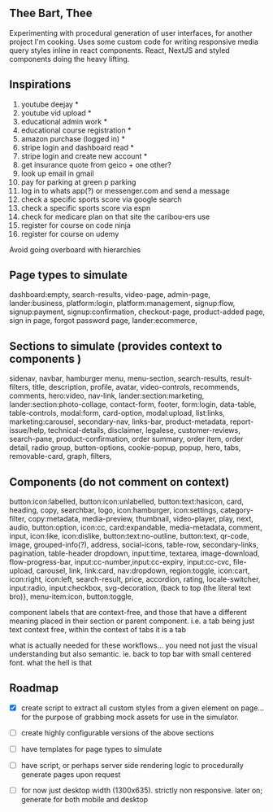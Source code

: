 ## Thee Bart, Thee

Experimenting with procedural generation of user interfaces, for another project I'm cooking. 
Uses some custom code for writing responsive media query styles inline in react components. 
React, NextJS and styled components doing the heavy lifting.

## Inspirations
1. youtube deejay * 
2. youtube vid upload * 
3. educational admin work * 
4. educational course registration * 
5. amazon purchase (logged in) * 
6. stripe login and dashboard read * 
7. stripe login and create new account *
8. get insurance quote from geico + one other? 
9. look up email in gmail 
10. pay for parking at green p parking
11. log in to whats app(?) or messenger.com and send a message
12. check a specific sports score via google search
13. check a specific sports score via espn 
14. check for medicare plan on that site the caribou-ers use 
15. register for course on code ninja
16. register for course on udemy 

Avoid going overboard with hierarchies 

## Page types to simulate
dashboard:empty, search-results, video-page,
admin-page, 
lander:business, platform:login, platform:management, 
signup:flow, signup:payment, signup:confirmation, checkout-page, product-added page, 
sign in page, forgot password page, 
lander:ecommerce,

## Sections to simulate (provides context to components )

sidenav, navbar, hamburger menu, menu-section,
search-results, result-filters, title, description, 
profile, avatar, video-controls, recommends, comments, hero:video, 
nav-link, lander:section:marketing, lander:section:photo-collage, 
contact-form, footer, form:login, data-table, table-controls, modal:form,
card-option, modal:upload, list:links, marketing:carousel, secondary-nav, 
links-bar, product-metadata, report-issue/help, technical-details, 
disclaimer, legalese, customer-reviews, search-pane, product-confirmation, 
order summary, order item, order detail, radio group, button-options,
cookie-popup, popup, hero, tabs, removable-card, graph, filters, 

## Components (do not comment on context)

button:icon:labelled, button:icon:unlabelled, button:text:hasicon,
card, heading, copy, searchbar, logo, icon:hamburger, icon:settings,
category-filter, copy:metadata, media-preview, thumbnail, video-player, play, next, audio, 
button:option, icon:cc, card:expandable, media-metadata, comment, input, icon:like,
icon:dislike, button:text:no-outline, button:text, qr-code, image, grouped-info(?), 
address, social-icons, table-row, secondary-links, pagination, table-header 
dropdown, input:time, textarea, image-download, flow-progress-bar, 
input:cc-number,input:cc-expiry, input:cc-cvc, file-upload,
carousel, link, link:card, nav:dropdown, region:toggle, icon:cart, icon:right,
icon:left, search-result, price, accordion, rating, locale-switcher,
input:radio, input:checkbox, svg-decoration, {back to top (the literal text bro)},
menu-item:icon, button:toggle, 

component labels that are context-free, and those that have a different meaning placed in their section
or parent component.  i.e. a tab being just text context free, within the context of tabs it is a tab

what is actually needed for these workflows... 
you need not just the visual understanding but also semantic. 
ie. back to top bar with small centered font.  what the hell is that 


## Roadmap 
- [x] create script to extract all custom styles from a given element on page... for the purpose of grabbing mock assets for use in the simulator.
- [ ] create highly configurable versions of the above sections
- [ ] have templates for page types to simulate
- [ ] have script, or perhaps server side rendering logic to procedurally generate pages upon request
- [ ] for now just desktop width (1300x635). strictly non responsive. later on; generate for both mobile and desktop



